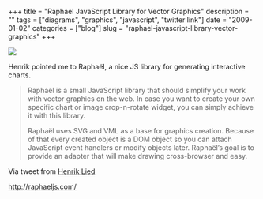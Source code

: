+++
title = "Raphael JavaScript Library for Vector Graphics"
description = ""
tags = ["diagrams", "graphics", "javascript", "twitter link"]
date = "2009-01-02"
categories = ["blog"]
slug = "raphael-javascript-library-vector-graphics"
+++



  <div class="notebook-screenshot"><a href="http://raphaeljs.com/"><img src="//konigi.com/media/notebook/raphaeljs.jpg" class="notebook-image" /></a></div><p>Henrik pointed me to Raphaël, a nice JS library for generating interactive charts.</p>
<blockquote><p>Raphaël is a small JavaScript library that should simplify your work with vector graphics on the web. In case you want to create your own specific chart or image crop-n-rotate widget, you can simply achieve it with this library.</p>
<p>Raphaël uses SVG and VML as a base for graphics creation. Because of that every created object is a DOM object so you can attach JavaScript event handlers or modify objects later. Raphaël’s goal is to provide an adapter that will make drawing cross-browser and easy.</p></blockquote>
<p>Via tweet from <a href="http://twitter.com/henriklied/status/1091862105">Henrik Lied</a></p>
    
  <a href="http://raphaeljs.com/">http://raphaeljs.com/</a>
